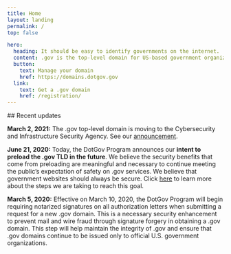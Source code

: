 ```yaml
---
title: Home
layout: landing
permalink: /
top: false

hero:
  heading: It should be easy to identify governments on the internet.
  content: .gov is the top-level domain for US-based government organizations.
  button:
    text: Manage your domain
    href: https://domains.dotgov.gov
  link:
    text: Get a .gov domain
    href: /registration/
---
```


<section class="usa-section">
  <div class="usa-grid usa-content">
<div class="usa-width-one-third">
## Recent updates
</div>

<div class="usa-width-two-thirds">

**March 2, 2021:** The .gov top-level domain is moving to the Cybersecurity and Infrastructure Security Agency. See our [announcement](/moving-to-cisa).

**June 21, 2020:** Today, the DotGov Program announces our **intent to preload the .gov TLD in the future**. We believe the security benefits that come from preloading are meaningful and necessary to continue meeting the public&rsquo;s expectation of safety on .gov services. We believe that government websites should always be secure. Click [here](/management/preloading/dotgovhttps) to learn more about the steps we are taking to reach this goal.

**March 5, 2020:** Effective on March 10, 2020, the DotGov Program will begin requiring notarized signatures on all authorization letters when submitting a request for a new .gov domain. This is a necessary security enhancement to prevent mail and wire fraud through signature forgery in obtaining a .gov domain. This step will help maintain the integrity of .gov and ensure that .gov domains continue to be issued only to official U.S. government organizations.
